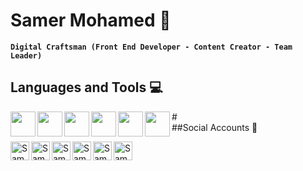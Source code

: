 # Samer Mohamed 🪽
**`Digital Craftsman (Front End Developer - Content Creator - Team Leader)`**
## Languages and Tools 💻
<img align="left" width="40px" styly="paddin-right:10px;"  src="https://cdn.jsdelivr.net/gh/devicons/devicon@latest/icons/html5/html5-original.svg"/>
<img align="left" width="40px" styly="paddin-right:10px;"   src="https://cdn.jsdelivr.net/gh/devicons/devicon@latest/icons/css3/css3-original.svg"  />
<img align="left" width="40px" styly="paddin-right:10px;"  src="https://cdn.jsdelivr.net/gh/devicons/devicon@latest/icons/bootstrap/bootstrap-original.svg" />
<img align="left" width="40px" styly="paddin-right:10px;"  src="https://cdn.jsdelivr.net/gh/devicons/devicon@latest/icons/sass/sass-original.svg" />
<img align="left" width="40px" styly="paddin-right:10px;"  src="https://cdn.jsdelivr.net/gh/devicons/devicon@latest/icons/javascript/javascript-original.svg" />
<img align="left" width="40px" styly="paddin-right:10px;"  src="https://cdn.jsdelivr.net/gh/devicons/devicon@latest/icons/react/react-original.svg"/>
#
<br>
##Social Accounts 📱


[<img  align="left" width="30px" styly="paddin-right:10px;"  alt="Samer Mohamed | LinkedIn" src="https://cdn.jsdelivr.net/gh/devicons/devicon@latest/icons/linkedin/linkedin-original.svg" />][linkedin]

[<img align="left" width="30px" styly="paddin-right:10px;"   alt="Samer Mohamed | facebook" src="https://cdn.jsdelivr.net/gh/devicons/devicon@latest/icons/facebook/facebook-original.svg" />][facebook]

[<img  align="left" width="30px" styly="paddin-right:10px;"  alt="Samer Mohamed | Instagram" src="https://www.svgrepo.com/show/452229/instagram-1.svg" />][instagram]

[<img  align="left" width="30px" styly="paddin-right:10px;"  alt="Samer Mohamed | tiktok"  src="https://www.svgrepo.com/show/303156/tiktok-icon-white-1-logo.svg" />][tiktok]

[<img  align="left" width="30px" styly="paddin-right:10px;"  alt="Samer Mohamed | telegram" src="https://www.svgrepo.com/show/452115/telegram.svg" />][telegram]

[<img  align="left" width="30px" styly="paddin-right:10px;"  alt="Samer Mohamed | whatsapp" src="https://www.svgrepo.com/show/475692/whatsapp-color.svg" />][whatsapp]





[linkedin]: https://www.linkedin.com/in/samer-mohamed-5b2586280
[facebook]: https://www.facebook.com/profile.php?id=100083281736623&mibextid=ZbWKwL
[instagram]: https://instagram.com/samer_mohamed96?utm_source=qr&igshid=MzNlNGNkZWQ4Mg%3D%3D
[tiktok]: https://www.tiktok.com/@samermo96?_t=8oLmttnsnbN&_r=1
[telegram]: https://t.me/+201065849076
[whatsapp]: https://wa.me/qr/DSRQF7O6GN4JL1


